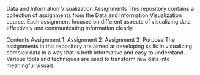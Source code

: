 Data and Information Visualization Assignments
This repository contains a collection of assignments from the Data and Information Visualization course. Each assignment focuses on different aspects of visualizing data effectively and communicating information clearly.

Contents
Assignment 1: 
Assignment 2:
Assignment 3:
Purpose
The assignments in this repository are aimed at developing skills in visualizing complex data in a way that is both informative and easy to understand. Various tools and techniques are used to transform raw data into meaningful visuals.
